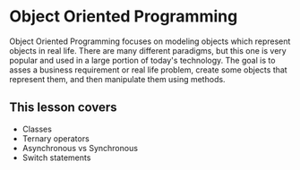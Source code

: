 # Object Oriented Programming

Object Oriented Programming focuses on modeling objects which represent objects in real life. There are many different paradigms, but this one is very popular and used in a large portion of today's technology. The goal is to asses a business requirement or real life problem, create some objects that represent them, and then manipulate them using methods.

## This lesson covers
* Classes
* Ternary operators
* Asynchronous vs Synchronous 
* Switch statements